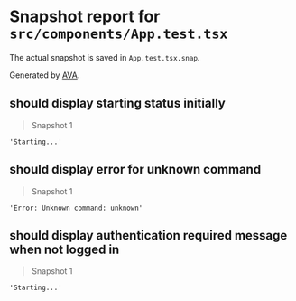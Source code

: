 # Snapshot report for `src/components/App.test.tsx`

The actual snapshot is saved in `App.test.tsx.snap`.

Generated by [AVA](https://avajs.dev).

## should display starting status initially

> Snapshot 1

    'Starting...'

## should display error for unknown command

> Snapshot 1

    'Error: Unknown command: unknown'

## should display authentication required message when not logged in

> Snapshot 1

    'Starting...'
